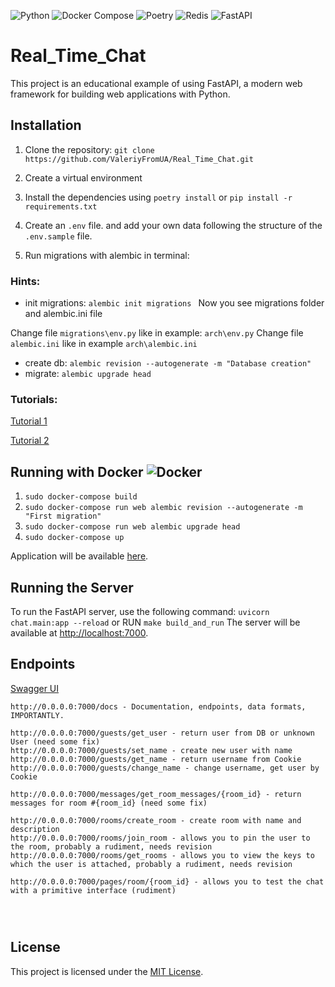 ![Python](https://img.shields.io/badge/python-3670A0?style=for-the-badge&logo=python&logoColor=ffdd54)
![Docker Compose](https://img.shields.io/badge/docker--compose-039be5?style=for-the-badge&logo=docker&logoColor=white)
![Poetry](https://img.shields.io/badge/poetry-%231227B7.svg?style=for-the-badge&logo=python&logoColor=white)
![Redis](https://img.shields.io/badge/Redis-%23DC382D.svg?style=for-the-badge&logo=Redis&logoColor=white)
![FastAPI](https://img.shields.io/badge/FastAPI-%2300D47D.svg?style=for-the-badge&logo=FastAPI&logoColor=white)

# Real_Time_Chat

This project is an educational example of using FastAPI, a modern web framework for building web applications with
Python.

## Installation

1. Clone the repository:
   ```git clone https://github.com/ValeriyFromUA/Real_Time_Chat.git```

2. Create a virtual environment
3. Install the dependencies using `poetry install` or `pip install -r requirements.txt`
4. Create an `.env` file. and add your own data following the structure of the `.env.sample` file.
5. Run migrations with alembic in terminal:

### Hints:

- init migrations: ```alembic init migrations ```
  Now you see migrations folder and alembic.ini file

Change file `migrations\env.py` like in example: `arch\env.py`
Change file `alembic.ini` like in example `arch\alembic.ini`

- create db: ```alembic revision --autogenerate -m "Database creation"```
- migrate: ```alembic upgrade head```

### Tutorials:

[Tutorial 1](https://ahmed-nafies.medium.com/fastapi-with-sqlalchemy-postgresql-and-alembic-and-of-course-docker-f2b7411ee396)

[Tutorial 2](https://pawamoy.github.io/posts/add-alembic-migrations-to-existing-fastapi-ormar-project/)

## Running with Docker ![Docker](https://img.shields.io/badge/docker-2496ED?style=for-the-badge&logo=docker&logoColor=white)

1. `sudo docker-compose build`
2. `sudo docker-compose run web alembic revision --autogenerate -m "First migration"`
3. `sudo docker-compose run web alembic upgrade head`
4. `sudo docker-compose up`

Application will be available  [here](http://0.0.0.0:7000/).

## Running the Server

To run the FastAPI server, use the following command:
```uvicorn chat.main:app --reload``` or
RUN `make build_and_run`
The server will be available at [http://localhost:7000](http://localhost:7000).

## Endpoints

[Swagger UI](http://0.0.0.0:7000/docs)

```
http://0.0.0.0:7000/docs - Documentation, endpoints, data formats, IMPORTANTLY.

http://0.0.0.0:7000/guests/get_user - return user from DB or unknown User (need some fix)
http://0.0.0.0:7000/guests/set_name - create new user with name
http://0.0.0.0:7000/guests/get_name - return username from Cookie
http://0.0.0.0:7000/guests/change_name - change username, get user by Cookie

http://0.0.0.0:7000/messages/get_room_messages/{room_id} - return messages for room #{room_id} (need some fix)

http://0.0.0.0:7000/rooms/create_room - create room with name and description
http://0.0.0.0:7000/rooms/join_room - allows you to pin the user to the room, probably a rudiment, needs revision
http://0.0.0.0:7000/rooms/get_rooms - allows you to view the keys to which the user is attached, probably a rudiment, needs revision

http://0.0.0.0:7000/pages/room/{room_id} - allows you to test the chat with a primitive interface (rudiment)




```

## License

This project is licensed under the [MIT License](LICENSE).
